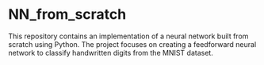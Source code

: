 # NN_from_scratch
This repository contains an implementation of a neural network built from scratch using Python. The project focuses on creating a feedforward neural network to classify handwritten digits from the MNIST dataset.
